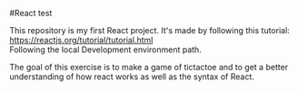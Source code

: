 #React test

This repository is my first React project.
It's made by following this tutorial:  https://reactjs.org/tutorial/tutorial.html  
Following the local Development environment path.

The goal of this exercise is to make a game of tictactoe and to get a better understanding of how react works as well as the syntax of React.
